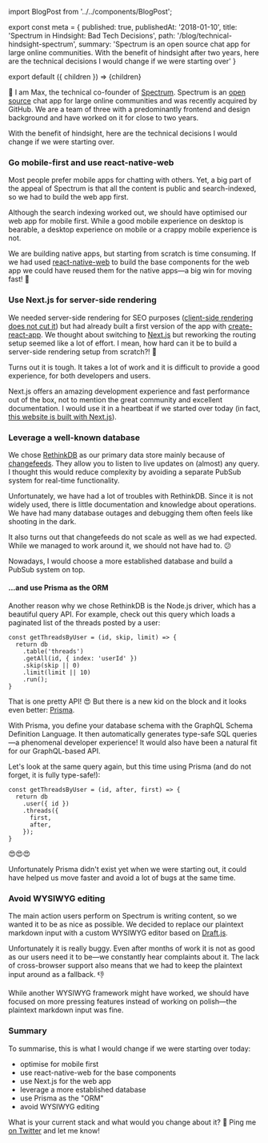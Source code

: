 import BlogPost from '../../components/BlogPost';

export const meta = {
  published: true,
  publishedAt: '2018-01-10',
  title: 'Spectrum in Hindsight: Bad Tech Decisions',
  path: '/blog/technical-hindsight-spectrum',
  summary: 'Spectrum is an open source chat app for large online communities. With the benefit of hindsight after two years, here are the technical decisions I would change if we were starting over'
}

export default ({ children }) => <BlogPost meta={meta}>{children}</BlogPost>

👋 I am Max, the technical co-founder of [Spectrum](https://spectrum.chat). Spectrum is an [open source](https://github.com/withspectrum/spectrum) chat app for large online communities and was recently acquired by GitHub. We are a team of three with a predominantly frontend and design background and have worked on it for close to two years.

With the benefit of hindsight, here are the technical decisions I would change if we were starting over.

### Go mobile-first and use react-native-web

Most people prefer mobile apps for chatting with others. Yet, a big part of the appeal of Spectrum is that all the content is public and search-indexed, so we had to build the web app first.

Although the search indexing worked out, we should have optimised our web app for mobile first. While a good mobile experience on desktop is bearable, a desktop experience on mobile or a crappy mobile experience is not.

We are building native apps, but starting from scratch is time consuming. If we had used [react-native-web](https://github.com/necolas/react-native-web) to build the base components for the web app we could have reused them for the native apps—a big win for moving fast! 💯

### Use Next.js for server-side rendering

We needed server-side rendering for SEO purposes ([client-side rendering does not cut it](https://twitter.com/mxstbr/status/985188986414161921)) but had already built a first version of the app with [create-react-app](https://github.com/facebook/create-react-app). We thought about switching to [Next.js](https://nextjs.org) but reworking the routing setup seemed like a lot of effort. I mean, how hard can it be to build a server-side rendering setup from scratch?! 🤔

Turns out it is tough. It takes a lot of work and it is difficult to provide a good experience, for both developers and users. 

Next.js offers an amazing development experience and fast performance out of the box, not to mention the great community and excellent documentation. I would use it in a heartbeat if we started over today (in fact, [this website is built with Next.js](https://github.com/mxstbr/mxstbr.com)).

### Leverage a well-known database

We chose [RethinkDB](https://www.rethinkdb.com) as our primary data store mainly because of [changefeeds](https://rethinkdb.com/docs/changefeeds/javascript/). They allow you to listen to live updates on (almost) any query. I thought this would reduce complexity by avoiding a separate PubSub system for real-time functionality.

Unfortunately, we have had a lot of troubles with RethinkDB. Since it is not widely used, there is little documentation and knowledge about operations. We have had many database outages and debugging them often feels like shooting in the dark.

It also turns out that changefeeds do not scale as well as we had expected. While we managed to work around it, we should not have had to. 😕

Nowadays, I would choose a more established database and build a PubSub system on top.

#### ...and use Prisma as the ORM

Another reason why we chose RethinkDB is the Node.js driver, which has a beautiful query API. For example, check out this query which loads a paginated list of the threads posted by a user:

```JS
const getThreadsByUser = (id, skip, limit) => {
  return db
    .table('threads')
    .getAll(id, { index: 'userId' })
    .skip(skip || 0)
    .limit(limit || 10)
    .run();
}
```

That is one pretty API! 😍 But there is a new kid on the block and it looks even better: [Prisma](https://prisma.io).

With Prisma, you define your database schema with the GraphQL Schema Definition Language. It then automatically generates type-safe SQL queries—a phenomenal developer experience! It would also have been a natural fit for our GraphQL-based API.

Let's look at the same query again, but this time using Prisma (and do not forget, it is fully type-safe!):

```JS
const getThreadsByUser = (id, after, first) => {
  return db
    .user({ id })
    .threads({ 
      first,
      after,
    });
}
```

😍😍😍

Unfortunately Prisma didn't exist yet when we were starting out, it could have helped us move faster and avoid a lot of bugs at the same time.

### Avoid WYSIWYG editing

The main action users perform on Spectrum is writing content, so we wanted it to be as nice as possible. We decided to replace our plaintext markdown input with a custom WYSIWYG editor based on [Draft.js](https://draft-js.org).

Unfortunately it is really buggy. Even after months of work it is not as good as our users need it to be—we constantly hear complaints about it. The lack of cross-browser support also means that we had to keep the plaintext input around as a fallback. 👎

While another WYSIWYG framework might have worked, we should have focused on more pressing features instead of working on polish—the plaintext markdown input was fine.

### Summary

To summarise, this is what I would change if we were starting over today:

- optimise for mobile first
- use react-native-web for the base components
- use Next.js for the web app
- leverage a more established database
- use Prisma as the "ORM"
- avoid WYSIWYG editing

What is your current stack and what would you change about it? 🧐 Ping me [on Twitter](https://twitter.com/mxstbr) and let me know!

